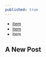 ```yaml
---
published: true
---
```





- [item](http://praekelt.github.io/handbook/2015/06/07/Handbook.html)
- [item](http://praekelt.github.io/handbook/2015/06/23/test.html "saeed")
- item



## A New Post
